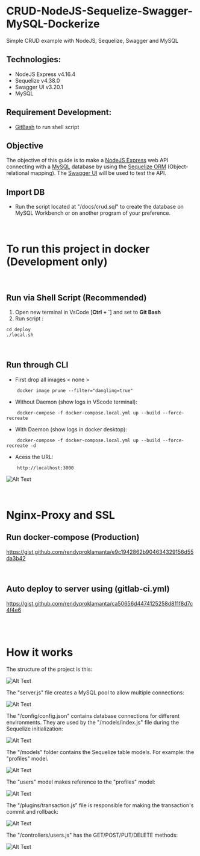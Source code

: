# CRUD-NodeJS-Sequelize-Swagger-MySQL-Dockerize

Simple CRUD example with NodeJS, Sequelize, Swagger and MySQL

## Technologies:

- NodeJS Express v4.16.4
- Sequelize v4.38.0
- Swagger UI v3.20.1
- MySQL

## Requirement Development:

- [GitBash](https://git-scm.com) to run shell script

## Objective

The objective of this guide is to make a [NodeJS Express](https://expressjs.com/pt-br/) web API connecting with a [MySQL](https://dev.mysql.com/downloads/installer/) database by using the [Sequelize ORM](https://sequelize.org/) (Object-relational mapping). The [Swagger UI](https://swagger.io/tools/swagger-ui/) will be used to test the API.

## Import DB

- Run the script located at "/docs/crud.sql" to create the database on MySQL Workbench or on another program of your preference.

<br>

# To run this project in docker (Development only)

<br>

## Run via Shell Script (Recommended)
1. Open new terminal in VsCode [**Ctrl + `**] and set to **Git Bash**
2. Run script :
```
cd deploy
./local.sh
```

<br>

## Run through CLI
- First drop all images < none >
```
    docker image prune --filter="dangling=true"
```

- Without Daemon (show logs in VScode terminal):
```
    docker-compose -f docker-compose.local.yml up --build --force-recreate
```

- With Daemon (show logs in docker desktop):
```
    docker-compose -f docker-compose.local.yml up --build --force-recreate -d
```

- Acess the URL:

```
    http://localhost:3000
```

![Alt Text](/docs/swagger.JPG)

<br>


# Nginx-Proxy and SSL

## Run docker-compose (Production)

https://gist.github.com/rendyproklamanta/e9c1942862b904634329156d55da3b42

<br>

## Auto deploy to server using (gitlab-ci.yml)

https://gist.github.com/rendyproklamanta/ca50656d4474125258d811f8d7c4f4e6

<br><br>

# How it works

The structure of the project is this:

![Alt Text](/docs/node01.JPG)

The "server.js" file creates a MySQL pool to allow multiple connections:

![Alt Text](/docs/node02.JPG)

The "/config/config.json" contains database connections for different environments. They are used by the "/models/index.js" file during the Sequelize initialization:

![Alt Text](/docs/node03.JPG)

The "/models" folder contains the Sequelize table models. For example: the "profiles" model.

![Alt Text](/docs/node04.JPG)

The "users" model makes reference to the "profiles" model:

![Alt Text](/docs/node05.JPG)

The "/plugins/transaction.js" file is responsible for making the transaction's commit and rollback:

![Alt Text](/docs/node06.JPG)

The "/controllers/users.js" has the GET/POST/PUT/DELETE methods:

![Alt Text](/docs/node07.JPG)
